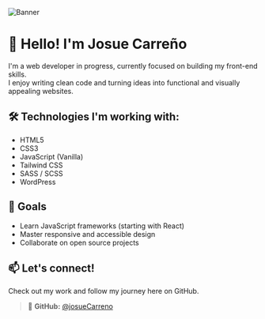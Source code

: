 ![Banner](https://via.placeholder.com/1200x300.png?text=Welcome+to+my+GitHub+Profile)

# 👋 Hello! I'm Josue Carreño

I'm a web developer in progress, currently focused on building my front-end skills.  
I enjoy writing clean code and turning ideas into functional and visually appealing websites.

## 🛠️ Technologies I'm working with:
- HTML5
- CSS3
- JavaScript (Vanilla)
- Tailwind CSS
- SASS / SCSS
- WordPress

## 🚀 Goals
- Learn JavaScript frameworks (starting with React)
- Master responsive and accessible design
- Collaborate on open source projects

## 📫 Let's connect!
Check out my work and follow my journey here on GitHub.

> 🔗 **GitHub:** [@josueCarreno](https://github.com/josueCarreno)
